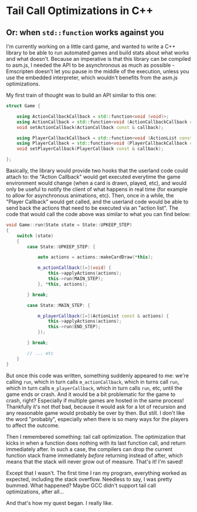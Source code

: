 # Tail Call Optimizations in C++

## Or: when `std::function` works against you

I'm currently working on a little card game, and wanted to write a C++ library to be able to run automated games and build stats about what works and what doesn't. Because an imperative is that this library can be compiled to asm.js, I needed the API to be asynchronous as much as possible - Emscripten doesn't let you pause in the middle of the execution, unless you use the embedded interpreter, which wouldn't benefits from the asm.js optimizations.

My first train of thought was to build an API similar to this one:

```c++
struct Game {

    using ActionCallbackCallback = std::function<void (void)>;
    using ActionCallback = std::function<void (ActionCallbackCallback const &, Game const &, Action const & action)>;
    void setActionCallback(ActionCallback const & callback);

    using PlayerCallbackCallback = std::function<void (ActionList const &)>;
    using PlayerCallback = std::function<void (PlayerCallbackCallback const &, Game const &, Player::Id playerId>;
    void setPlayerCallback(PlayerCallback const & callback);

};
```

Basically, the library would provide two hooks that the userland code could attach to: the "Action Callback" would get executed everytime the game environment would change (when a card is drawn, played, etc), and would only be useful to notify the client of what happens in real time (for example to allow for asynchronous animations, etc). Then, once in a while, the "Player Callback" would get called, and the userland code would be able to send back the actions that need to be executed via an "action list". The code that would call the code above was similar to what you can find below:

```c++
void Game::run(State state = State::UPKEEP_STEP)
{
    switch (state)
    {
        case State::UPKEEP_STEP: {

            auto actions = actions::makeCardDraw(*this);

            m_actionCallback([=](void) {
                this->applyActions(actions);
                this->run(MAIN_STEP);
            }, *this, actions);

        } break;

        case State::MAIN_STEP: {

            m_playerCallback([=](ActionList const & actions) {
                this->applyActions(actions);
                this->run(END_STEP);
            });

        } break;

        // ... etc
    }
}
```

But once this code was written, something suddenly appeared to me: we're calling `run`, which in turn calls `m_actionCallback`, which in turns call `run`, which in turn calls `m_playerCallback`, which in turn calls `run`, etc, until the game ends or crash. And it would be a bit problematic for the game to crash, right? Especially if multiple games are hosted in the same process! Thankfully it's not *that* bad, because it would ask for a lot of recursion and any reasonable game would probably be over by then. But still. I don't like the word "probably", especially when there is so many ways for the players to affect the outcome.

Then I remembered something: tail call optimization. The optimization that kicks in when a function does nothing with its last function call, and return immediately after. In such a case, the compilers can drop the current function stack frame immediately *before* returning instead of after, which means that the stack will never grow out of measure. That's it! I'm saved!

Except that I wasn't. The first time I ran my program, everything worked as expected, including the stack overflow. Needless to say, I was pretty bummed. What happened? Maybe GCC didn't support tail call optimizations, after all...

And that's how my quest began. I really like.
